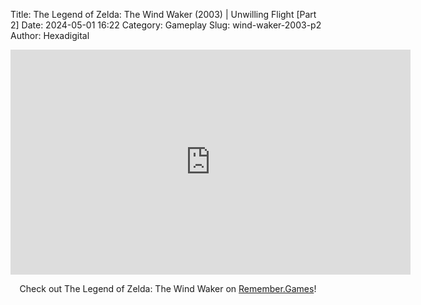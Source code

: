 Title: The Legend of Zelda: The Wind Waker (2003) | Unwilling Flight [Part 2]
Date: 2024-05-01 16:22
Category: Gameplay
Slug: wind-waker-2003-p2
Author: Hexadigital

<center><iframe src="https://www.youtube.com/embed/oST2hzanEc0?feature=oembed" allow="accelerometer; autoplay; encrypted-media; gyroscope; picture-in-picture" width="640" height="360" frameborder="0"></iframe>

Check out The Legend of Zelda: The Wind Waker on [Remember.Games](https://remember.games/game/1462/the-legend-of-zelda-the-wind-waker/)!</center>